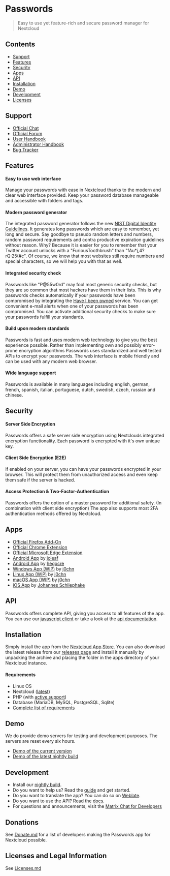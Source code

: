 # Passwords
> Easy to use yet feature-rich and secure password manager for Nextcloud

## Contents
* [Support](#support)
* [Features](#features)
* [Security](#security)
* [Apps](#apps)
* [API](#api)
* [Installation](#installation)
* [Demo](#demo)
* [Development](#development)
* [Licenses](Licenses.md)

## Support
* [Official Chat](https://chat.passwordsapp.org/#/room/#nextcloud-passwords:chat.passwordsapp.org)
* [Official Forum](https://help.nextcloud.com/tag/passwords-app)
* [User Handbook](https://git.mdns.eu/nextcloud/passwords/-/wikis/Users/Index)
* [Administrator Handbook](https://git.mdns.eu/nextcloud/passwords/-/wikis/Administrators/Index)
* [Bug Tracker](https://github.com/marius-wieschollek/passwords/issues)

## Features
#### Easy to use web interface
Manage your passwords with ease in Nextcloud thanks to the modern and clear web interface provided.
Keep your password database manageable and accessible with folders and tags.

#### Modern password generator
The integrated password generator follows the new [NIST Digital Identity Guidelines](https://pages.nist.gov/800-63-3/).
It generates long passwords which are easy to remember, yet long and secure.
Say goodbye to pseudo random letters and numbers, random password requirements and contra productive expiration guidelines without reason.
Why? Because it is easier for you to remember that your Twitter account unlocks with a "FuriousToothbrush" than "fAu*j,4?rQ:25(#c".
Of course, we know that most websites still require numbers and special characters, so we will help you with that as well.

#### Integrated security check
Passwords like "P@55w0rd" may fool most generic security checks, but they are so common that most hackers have them in their lists.
This is why passwords checks automatically if your passwords have been compromised by integrating the [Have I been pwned](https://haveibeenpwned.com/) service.
You can get convenient e-mail alerts when one of your passwords has been compromised.
You can activate additional security checks to make sure your passwords fulfill your standards.

#### Build upon modern standards
Passwords is fast and uses modern web technology to give you the best experience possible.
Rather than implementing own and possibly error-prone encryption algorithms Passwords uses standardized and well tested APIs to encrypt your passwords.
The web interface is mobile friendly and can be used with any modern web browser.

#### Wide language support
Passwords is available in many languages including english, german, french, spanish, italian, portuguese, dutch, swedish, czech, russian and chinese.

## Security
#### Server Side Encryption
Passwords offers a safe server side encryption using Nextclouds integrated encryption functionality.
Each password is encrypted with it's own unique key.

#### Client Side Encryption (E2E)
If enabled on your server, you can have your passwords encrypted in your browser.
This will protect them from unauthorized access and even keep them safe if the server is hacked.

#### Access Protection & Two-Factor-Authentication
Passwords offers the option of a master password for additional safety. (In combination with client side encryption)
The app also supports most 2FA authentication methods offered by Nextcloud.

## Apps
* [Official Firefox Add-On](https://addons.mozilla.org/firefox/addon/nextcloud-passwords?utm_source=app&utm_medium=readme)
* [Official Chrome Extension](https://chrome.google.com/webstore/detail/nextcloud-passwords/mhajlicjhgoofheldnmollgbgjheenbi)
* [Official Microsoft Edge Extension](https://microsoftedge.microsoft.com/addons/detail/cjmlcljdpphgdfpkngjcmeepdpcgpffk)
* [Android App](https://play.google.com/store/apps/details?id=de.jbservices.nc_passwords_app) by [joleaf](https://gitlab.com/joleaf/nc-passwords-app)
* [Android App](https://play.google.com/store/apps/details?id=com.hegocre.nextcloudpasswords) by [hegocre](https://github.com/hegocre/NextcloudPasswords)
* [Windows App (WIP)](https://www.microsoft.com/store/apps/9NXVZ0ZP6D5Z) by [j0chn](https://gitlab.com/j0chn/nextcloud_password_client)
* [Linux App (WIP)](https://gitlab.com/j0chn/nextcloud_password_client/-/tree/main#linux) by [j0chn](https://gitlab.com/j0chn/nextcloud_password_client)
* [macOS App (WIP)](https://gitlab.com/j0chn/nextcloud_password_client/-/tree/main#mac-os) by [j0chn](https://gitlab.com/j0chn/nextcloud_password_client)
* [iOS App](https://apps.apple.com/app/id1546212226) by [Johannes Schliephake](https://github.com/johannes-schliephake/nextcloud-passwords-ios)

## API
Passwords offers complete API, giving you access to all features of the app.
You can use our [javascript client](https://www.npmjs.com/package/passwords-client) or take a look at the [api documentation](https://git.mdns.eu/nextcloud/passwords/-/wikis/developers/index).

## Installation
Simply install the app from the [Nextcloud App Store](https://apps.nextcloud.com/apps/passwords).
You can also download the latest release from our [releases page](https://git.mdns.eu/nextcloud/passwords/-/releases) and install it manually by unpacking the archive and placing the folder in the apps directory of your Nextcloud instance.

#### Requirements
* Linux OS
* Nextcloud ([latest](https://nextcloud.com/install/#instructions-server))
* PHP (with [active support](https://www.php.net/supported-versions.php))
* Database (MariaDB, MySQL, PostgreSQL, Sqlite)
* [Complete list of requirements](https://git.mdns.eu/nextcloud/passwords/-/wikis/Administrators/System-Requirements)

## Demo
We do provide demo servers for testing and development purposes.
The servers are reset every six hours.

* [Demo of the current version](https://test.passwordsapp.org/info.html)
* [Demo of the latest nightly build](https://next.passwordsapp.org/info.html)

## Development
* Install our [nightly build](https://git.mdns.eu/nextcloud/passwords/-/jobs/artifacts/testing/raw/passwords.tar.gz?job=Pack).
* Do you want to help us? Read the [guide](CONTRIBUTING.md) and get started.
* Do you want to translate the app? You can do so on [Weblate](https://weblate.passwordsapp.org/projects/passwords/passwords/).
* Do you want to use the API? Read the [docs](https://git.mdns.eu/nextcloud/passwords/-/wikis/Developers/Index).
* For questions and announcements, visit the [Matrix Chat for Developers](https://matrix.to/#/#developers:chat.passwordsapp.org)

## Donations
See [Donate.md](Donate.md) for a list of developers making the Passwords app for Nextcloud possible.

## Licenses and Legal Information
See [Licenses.md](Licenses.md)
